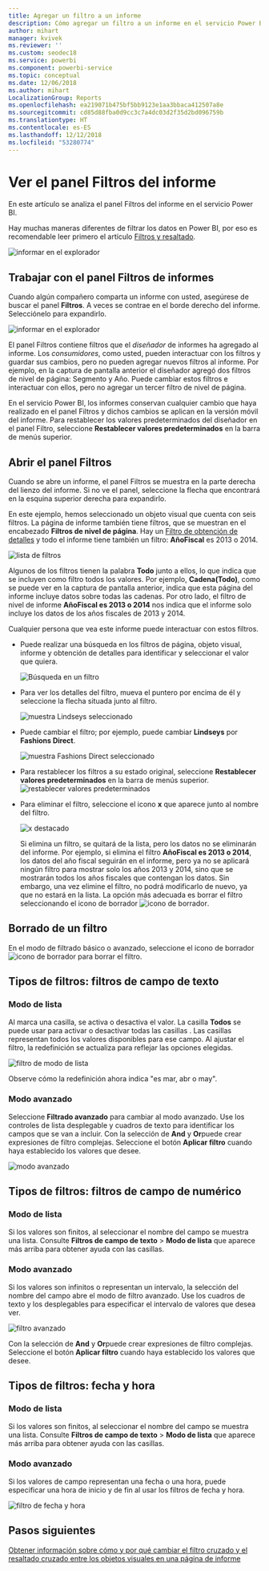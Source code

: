 ```yaml
---
title: Agregar un filtro a un informe
description: Cómo agregar un filtro a un informe en el servicio Power BI para consumidores
author: mihart
manager: kvivek
ms.reviewer: ''
ms.custom: seodec18
ms.service: powerbi
ms.component: powerbi-service
ms.topic: conceptual
ms.date: 12/06/2018
ms.author: mihart
LocalizationGroup: Reports
ms.openlocfilehash: ea219071b475bf5bb9123e1aa3bbaca412507a8e
ms.sourcegitcommit: cd85d88fba0d9cc3c7a4dc03d2f35d2bd096759b
ms.translationtype: HT
ms.contentlocale: es-ES
ms.lasthandoff: 12/12/2018
ms.locfileid: "53280774"
---
```

# <a name="take-a-tour-of-the-report-filters-pane"></a>Ver el panel Filtros del informe
En este artículo se analiza el panel Filtros del informe en el servicio Power BI.

Hay muchas maneras diferentes de filtrar los datos en Power BI, por eso es recomendable leer primero el artículo [Filtros y resaltado](../power-bi-reports-filters-and-highlighting.md).

![informar en el explorador](media/end-user-report-filter/power-bi-browser.png)

## <a name="working-with-the-report-filters-pane"></a>Trabajar con el panel Filtros de informes
Cuando algún compañero comparta un informe con usted, asegúrese de buscar el panel **Filtros**. A veces se contrae en el borde derecho del informe. Selecciónelo para expandirlo.   

![informar en el explorador](media/end-user-report-filter/power-bi-expanded.png)

El panel Filtros contiene filtros que el *diseñador* de informes ha agregado al informe. Los *consumidores*, como usted, pueden interactuar con los filtros y guardar sus cambios, pero no pueden agregar nuevos filtros al informe. Por ejemplo, en la captura de pantalla anterior el diseñador agregó dos filtros de nivel de página: Segmento y Año. Puede cambiar estos filtros e interactuar con ellos, pero no agregar un tercer filtro de nivel de página.

En el servicio Power BI, los informes conservan cualquier cambio que haya realizado en el panel Filtros y dichos cambios se aplican en la versión móvil del informe. Para restablecer los valores predeterminados del diseñador en el panel Filtro, seleccione **Restablecer valores predeterminados** en la barra de menús superior.     

## <a name="open-the-filters-pane"></a>Abrir el panel Filtros
Cuando se abre un informe, el panel Filtros se muestra en la parte derecha del lienzo del informe. Si no ve el panel, seleccione la flecha que encontrará en la esquina superior derecha para expandirlo.  

En este ejemplo, hemos seleccionado un objeto visual que cuenta con seis filtros. La página de informe también tiene filtros, que se muestran en el encabezado **Filtros de nivel de página**. Hay un [Filtro de obtención de detalles](../power-bi-report-add-filter.md) y todo el informe tiene también un filtro:  **AñoFiscal** es 2013 o 2014.

![lista de filtros](media/end-user-report-filter/power-bi-filter-list.png)

Algunos de los filtros tienen la palabra **Todo** junto a ellos, lo que indica que se incluyen como filtro todos los valores.  Por ejemplo, **Cadena(Todo)**, como se puede ver en la captura de pantalla anterior, indica que esta página del informe incluye datos sobre todas las cadenas.  Por otro lado, el filtro de nivel de informe **AñoFiscal es 2013 o 2014** nos indica que el informe solo incluye los datos de los años fiscales de 2013 y 2014.

Cualquier persona que vea este informe puede interactuar con estos filtros.

- Puede realizar una búsqueda en los filtros de página, objeto visual, informe y obtención de detalles para identificar y seleccionar el valor que quiera. 

    ![Búsqueda en un filtro](media/end-user-report-filter/power-bi-filter-search.png)

- Para ver los detalles del filtro, mueva el puntero por encima de él y seleccione la flecha situada junto al filtro.
  
   ![muestra Lindseys seleccionado](media/end-user-report-filter/power-bi-expan-filter.png)
* Puede cambiar el filtro; por ejemplo, puede cambiar **Lindseys** por **Fashions Direct**.
  
     ![muestra Fashions Direct seleccionado](media/end-user-report-filter/power-bi-filter-chain.png)

* Para restablecer los filtros a su estado original, seleccione **Restablecer valores predeterminados** en la barra de menús superior.    
    ![restablecer valores predeterminados](media/end-user-report-filter/power-bi-reset-to-default.png)
    
* Para eliminar el filtro, seleccione el icono **x** que aparece junto al nombre del filtro.
  
    ![x destacado](media/end-user-report-filter/power-bi-delete-filter.png)

  Si elimina un filtro, se quitará de la lista, pero los datos no se eliminarán del informe.  Por ejemplo, si elimina el filtro **AñoFiscal es 2013 o 2014**, los datos del año fiscal seguirán en el informe, pero ya no se aplicará ningún filtro para mostrar solo los años 2013 y 2014, sino que se mostrarán todos los años fiscales que contengan los datos.  Sin embargo, una vez elimine el filtro, no podrá modificarlo de nuevo, ya que no estará en la lista. La opción más adecuada es borrar el filtro seleccionando el icono de borrador ![ icono de borrador ](media/end-user-report-filter/power-bi-eraser-icon.png).
  
  



## <a name="clear-a-filter"></a>Borrado de un filtro
 En el modo de filtrado básico o avanzado, seleccione el icono de borrador  ![icono de borrador](media/end-user-report-filter/pbi_erasericon.jpg) para borrar el filtro. 


## <a name="types-of-filters-text-field-filters"></a>Tipos de filtros: filtros de campo de texto
### <a name="list-mode"></a>Modo de lista
Al marca una casilla, se activa o desactiva el valor. La casilla **Todos** se puede usar para activar o desactivar todas las casillas . Las casillas representan todos los valores disponibles para ese campo.  Al ajustar el filtro, la redefinición se actualiza para reflejar las opciones elegidas. 

![filtro de modo de lista](media/end-user-report-filter/power-bi-restatement-new.png)

Observe cómo la redefinición ahora indica "es mar, abr o may".

### <a name="advanced-mode"></a>Modo avanzado
Seleccione **Filtrado avanzado** para cambiar al modo avanzado. Use los controles de lista desplegable y cuadros de texto para identificar los campos que se van a incluir. Con la selección de **And** y **Or**puede crear expresiones de filtro complejas. Seleccione el botón **Aplicar filtro** cuando haya establecido los valores que desee.  

![modo avanzado](media/end-user-report-filter/power-bi-advanced.png)

## <a name="types-of-filters-numeric-field-filters"></a>Tipos de filtros: filtros de campo de numérico
### <a name="list-mode"></a>Modo de lista
Si los valores son finitos, al seleccionar el nombre del campo se muestra una lista.  Consulte **Filtros de campo de texto** &gt; **Modo de lista** que aparece más arriba para obtener ayuda con las casillas.   

### <a name="advanced-mode"></a>Modo avanzado
Si los valores son infinitos o representan un intervalo, la selección del nombre del campo abre el modo de filtro avanzado. Use los cuadros de texto y los desplegables para especificar el intervalo de valores que desea ver. 

![filtro avanzado](media/end-user-report-filter/power-bi-dropdown-and-text.png)

Con la selección de **And** y **Or**puede crear expresiones de filtro complejas. Seleccione el botón **Aplicar filtro** cuando haya establecido los valores que desee.

## <a name="types-of-filters-date-and-time"></a>Tipos de filtros: fecha y hora
### <a name="list-mode"></a>Modo de lista
Si los valores son finitos, al seleccionar el nombre del campo se muestra una lista.  Consulte **Filtros de campo de texto** &gt; **Modo de lista** que aparece más arriba para obtener ayuda con las casillas.   

### <a name="advanced-mode"></a>Modo avanzado
Si los valores de campo representan una fecha o una hora, puede especificar una hora de inicio y de fin al usar los filtros de fecha y hora.  

![filtro de fecha y hora](media/end-user-report-filter/pbi_date-time-filters.png)


## <a name="next-steps"></a>Pasos siguientes
[Obtener información sobre cómo y por qué cambiar el filtro cruzado y el resaltado cruzado entre los objetos visuales en una página de informe](end-user-interactions.md)